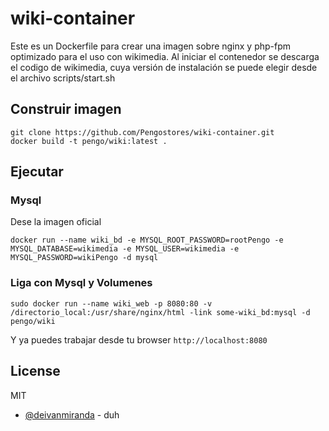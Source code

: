 # wiki-container
Este es un Dockerfile para crear una imagen sobre nginx y php-fpm optimizado para el uso con wikimedia.
Al iniciar el contenedor se descarga el codigo de wikimedia, cuya versión de instalación se puede elegir desde el archivo scripts/start.sh

## Construir imagen
```
git clone https://github.com/Pengostores/wiki-container.git
docker build -t pengo/wiki:latest .
```

## Ejecutar

### Mysql
Dese la imagen oficial
```
docker run --name wiki_bd -e MYSQL_ROOT_PASSWORD=rootPengo -e MYSQL_DATABASE=wikimedia -e MYSQL_USER=wikimedia -e MYSQL_PASSWORD=wikiPengo -d mysql
```

### Liga con Mysql y Volumenes
```
sudo docker run --name wiki_web -p 8080:80 -v /directorio_local:/usr/share/nginx/html -link some-wiki_bd:mysql -d pengo/wiki
```
Y ya puedes trabajar desde tu browser ```http://localhost:8080```

License
----

MIT

* [@deivanmiranda] - duh

[@deivanmiranda]: <http://ivanmiranda.me>